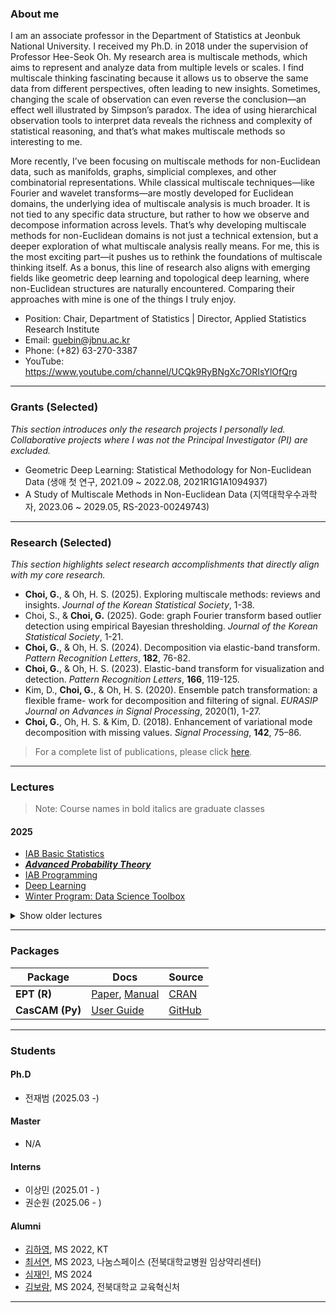 ### About me

I am an associate professor in the Department of Statistics at Jeonbuk National University. I received my Ph.D. in 2018 under the supervision of Professor Hee-Seok Oh. My research area is multiscale methods, which aims to represent and analyze data from multiple levels or scales. I find multiscale thinking fascinating because it allows us to observe the same data from different perspectives, often leading to new insights. Sometimes, changing the scale of observation can even reverse the conclusion—an effect well illustrated by Simpson’s paradox. The idea of using hierarchical observation tools to interpret data reveals the richness and complexity of statistical reasoning, and that’s what makes multiscale methods so interesting to me.

More recently, I’ve been focusing on multiscale methods for non-Euclidean data, such as manifolds, graphs, simplicial complexes, and other combinatorial representations. While classical multiscale techniques—like Fourier and wavelet transforms—are mostly developed for Euclidean domains, the underlying idea of multiscale analysis is much broader. It is not tied to any specific data structure, but rather to how we observe and decompose information across levels. That’s why developing multiscale methods for non-Euclidean domains is not just a technical extension, but a deeper exploration of what multiscale analysis really means. For me, this is the most exciting part—it pushes us to rethink the foundations of multiscale thinking itself. As a bonus, this line of research also aligns with emerging fields like geometric deep learning and topological deep learning, where non-Euclidean structures are naturally encountered. Comparing their approaches with mine is one of the things I truly enjoy.


- Position: Chair, Department of Statistics | Director, Applied Statistics Research Institute
- Email: guebin@jbnu.ac.kr
- Phone: (+82) 63-270-3387
- YouTube: https://www.youtube.com/channel/UCQk9RyBNgXc7ORIsYlOfQrg

---

### Grants (Selected)

*This section introduces only the research projects I personally led. Collaborative projects where I was not the Principal Investigator (PI) are excluded.*

- Geometric Deep Learning: Statistical Methodology for Non-Euclidean Data (생애 첫 연구, 2021.09 ~ 2022.08, 2021R1G1A1094937)
- A Study of Multiscale Methods in Non-Euclidean Data (지역대학우수과학자, 2023.06 ~ 2029.05, RS-2023-00249743)

---

### Research (Selected)

*This section highlights select research accomplishments that directly align with my core research.*

- **Choi, G.**, & Oh, H. S. (2025). Exploring multiscale methods: reviews and insights. *Journal of the Korean Statistical Society*, 1-38.
- Choi, S., & **Choi, G.** (2025). Gode: graph Fourier transform based outlier detection using empirical Bayesian thresholding. *Journal of the Korean Statistical Society*, 1-21.  
- **Choi, G.**, & Oh, H. S. (2024). Decomposition via elastic-band transform. *Pattern Recognition Letters*, **182**, 76-82.
- **Choi, G.**, & Oh, H. S. (2023). Elastic-band transform for visualization and detection. *Pattern Recognition Letters*, **166**, 119-125.
- Kim, D., **Choi, G.**, & Oh, H. S. (2020). Ensemble patch transformation: a flexible frame- work for decomposition and filtering of signal. *EURASIP Journal on Advances in Signal Processing*, 2020(1), 1-27.
- **Choi, G.**, Oh, H. S. & Kim, D. (2018). Enhancement of variational mode decomposition with missing values. *Signal Processing*, **142**, 75–86.

> For a complete list of publications, please click [here](https://scholar.google.com/citations?user=0Y1bz9wAAAAJ&hl=ko&oi=sra).

---
### Lectures

> Note: Course names in bold italics are graduate classes

#### 2025

- [IAB Basic Statistics ](https://guebin.github.io/IAB-BS2025/) 
- [***Advanced Probability Theory***](https://guebin.github.io/AP2025/)
- [IAB Programming](https://guebin.github.io/IAB-PR2025/) 
- [Deep Learning](https://guebin.github.io/DL2025/)
- [Winter Program: Data Science Toolbox](https://guebin.github.io/DSTBX2025/)


<details>
<summary>Show older lectures</summary>

  #### 2024 

- [Statistics Seminar](https://guebin.github.io/SS2024/)
- [Machine Learning in Practice](https://guebin.github.io/MP2024/)
- [Python Programming](https://guebin.github.io/PP2024/)
- [Statistical Computing](https://guebin.github.io/SC2024/)
- [Deep Learning](https://guebin.github.io/DL2024/)
- [Winter Program: Statistical Data Analysis using Python](https://guebin.github.io/PP2024WIN)
- [Winter Program: Data Science Toolbox](https://guebin.github.io/DSTBX2024/)

#### 2023 

- [***Special Topics in Big Data Analysis***](https://guebin.github.io/STBDA2023/)
- [Machine Learning in Practice](https://guebin.github.io/MP2023/)
- [Data Visualization](https://guebin.github.io/DV2023/)
- [Short Lecture: Introduction to Reinforcement Learning](https://guebin.github.io/RL2023SL/)
- [Summer Program: Statistical Data Analysis using Python](https://guebin.github.io/PP2023SUM/)
- [***Advanced Probability Theory***](https://guebin.github.io/AP2023/)
- [Stochastic Processes](https://guebin.github.io/SP2023/)
- [Python Programming](https://guebin.github.io/PP2023/)
- [Winter Program: Statistical Data Analysis using Python](https://guebin.github.io/IP2023WIN/)

#### 2022 

- [***Special Topics in Machine Learning***](https://guebin.github.io/STML2022/)
- [Data Visualization](https://guebin.github.io/DV2022/)
- [Deep Learning](https://guebin.github.io/DL2022/)
- Summer Program: Reinforcement Learning 
- [***Special Topics in Big Data Analysis***](https://guebin.github.io/STBDA2022/)
- [Data Science](https://guebin.github.io/DS2022/)
- [Statistical Computing](https://guebin.github.io/SC2022/)
- [Introduction to Python](https://guebin.github.io/IP2022/)
- Winter Program: ADsP, Advanced Data analytics semi-Professional 
- [Winter Program: Introduction to Python](https://guebin.github.io/IP2022WIN/)

#### 2021 

- [***Special Topics in Data Visualization***](https://guebin.github.io/STDV2021/)
- [Big Data Analysis](https://guebin.github.io/BDA2021/)
- [Data Visualization](https://guebin.github.io/DV2021/)
- [Introduction to R](https://guebin.github.io/IR2021/)
- ***Special Topics in Statistical Computing*** 
- Data Science 
- Introduction to Python 

#### 2020 (Soongsil University)

- Mathematical Statistics 
- Time Series Analysis 

</details>

---

### Packages 

| Package    | Docs                                                                                       | Source                          |
|------------|--------------------------------------------------------------------------------------------|---------------------------------|
| **EPT (R)**    | [Paper](https://www.sciencedirect.com/science/article/pii/S2352711021000492), [Manual](https://cran.r-project.org/web/packages/EPT/EPT.pdf) | [CRAN](https://cran.r-project.org/src/contrib/EPT_0.7.6.tar.gz) |
| **CasCAM (Py)** | [User Guide](https://github.com/guebin/CasCAM/blob/main/README.md)                         | [GitHub](https://github.com/guebin/CasCAM) |
--- 

### Students

#### Ph.D 

- 전재범 (2025.03 -)

#### Master

- N/A

#### Interns

- 이상민 (2025.01 - )
- 권순원 (2025.06 - ) 

#### Alumni 

- [김하영](https://github.com/kimha02), MS 2022, KT
- [최서연](https://github.com/seoyeonc), MS 2023, 나눔스페이스 (전북대학교병원 임상약리센터)
- [심재인](https://github.com/simjaein), MS 2024
- [김보람](https://github.com/boram-coco), MS 2024, 전북대학교 교육혁신처


---

<!---
guebin/guebin is a ✨ special ✨ repository because its `README.md` (this file) appears on your GitHub profile.
You can click the Preview link to take a look at your changes.
--->
